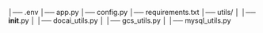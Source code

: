 │── .env 
│── app.py 
│── config.py 
│── requirements.txt 
│── utils/ 
│ │── __init__.py 
│ │── docai_utils.py 
│ │── gcs_utils.py 
│ │── mysql_utils.py
